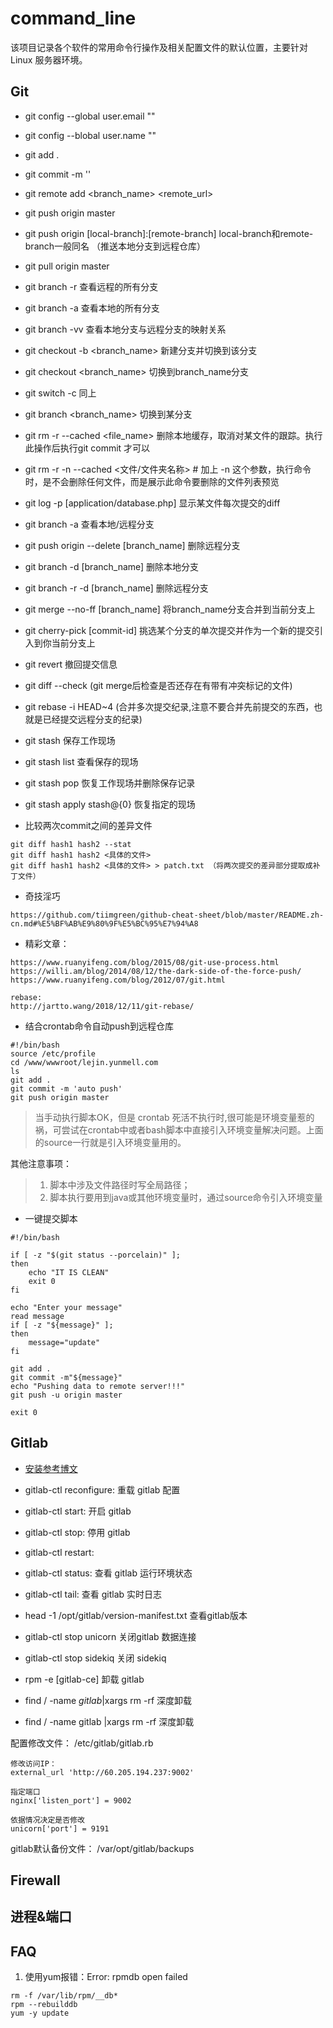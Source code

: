 # command_line

该项目记录各个软件的常用命令行操作及相关配置文件的默认位置，主要针对 Linux 服务器环境。


## Git

- git config --global user.email ""
- git config --blobal user.name ""
- git add .
- git commit -m ''
- git remote add <branch_name> <remote_url>
- git push origin master
- git push origin [local-branch]:[remote-branch] local-branch和remote-branch一般同名 （推送本地分支到远程仓库）
- git pull origin master
- git branch -r 查看远程的所有分支
- git branch -a 查看本地的所有分支
- git branch -vv 查看本地分支与远程分支的映射关系
- git checkout -b <branch_name> 新建分支并切换到该分支
- git checkout <branch_name> 切换到branch_name分支
- git switch -c <branch-name> 同上
- git branch <branch_name> 切换到某分支
- git rm -r --cached <file_name>  删除本地缓存，取消对某文件的跟踪。执行此操作后执行git commit 才可以
- git rm -r -n --cached <文件/文件夹名称>  # 加上 -n 这个参数，执行命令时，是不会删除任何文件，而是展示此命令要删除的文件列表预览
- git log -p [application/database.php] 显示某文件每次提交的diff
- git branch -a 查看本地/远程分支
- git push origin --delete [branch_name] 删除远程分支
- git branch -d [branch_name] 删除本地分支
- git branch -r -d [branch_name] 删除远程分支
- git merge --no-ff [branch_name] 将branch_name分支合并到当前分支上
- git cherry-pick [commit-id] 挑选某个分支的单次提交并作为一个新的提交引入到你当前分支上
- git revert 撤回提交信息
- git diff --check (git merge后检查是否还存在有带有冲突标记的文件)
- git rebase -i HEAD~4 (合并多次提交纪录,注意不要合并先前提交的东西，也就是已经提交远程分支的纪录)
- git stash 保存工作现场
- git stash list 查看保存的现场
- git stash pop 恢复工作现场并删除保存记录
- git stash apply stash@{0} 恢复指定的现场

- 比较两次commit之间的差异文件

```
git diff hash1 hash2 --stat  
git diff hash1 hash2 <具体的文件>
git diff hash1 hash2 <具体的文件> > patch.txt （将两次提交的差异部分提取成补丁文件）
```

- 奇技淫巧

```
https://github.com/tiimgreen/github-cheat-sheet/blob/master/README.zh-cn.md#%E5%BF%AB%E9%80%9F%E5%BC%95%E7%94%A8
```

- 精彩文章：

```
https://www.ruanyifeng.com/blog/2015/08/git-use-process.html
https://willi.am/blog/2014/08/12/the-dark-side-of-the-force-push/
https://www.ruanyifeng.com/blog/2012/07/git.html

rebase:
http://jartto.wang/2018/12/11/git-rebase/

```


- 结合crontab命令自动push到远程仓库

```
#!/bin/bash
source /etc/profile
cd /www/wwwroot/lejin.yunmell.com
ls
git add .
git commit -m 'auto push'
git push origin master
```

> 当手动执行脚本OK，但是 crontab 死活不执行时,很可能是环境变量惹的祸，可尝试在crontab中或者bash脚本中直接引入环境变量解决问题。上面的source一行就是引入环境变量用的。

其他注意事项：
> 1. 脚本中涉及文件路径时写全局路径；
> 2. 脚本执行要用到java或其他环境变量时，通过source命令引入环境变量

- 一键提交脚本

```
#!/bin/bash

if [ -z "$(git status --porcelain)" ];
then
    echo "IT IS CLEAN"
	exit 0
fi

echo "Enter your message"
read message
if [ -z "${message}" ];
then
	message="update"
fi

git add .
git commit -m"${message}"
echo "Pushing data to remote server!!!"
git push -u origin master

exit 0
```

## Gitlab

- [安装参考博文](https://blog.csdn.net/unhejing/article/details/104767623)

- gitlab-ctl reconfigure: 重载 gitlab 配置
- gitlab-ctl start: 开启 gitlab
- gitlab-ctl stop: 停用 gitlab
- gitlab-ctl restart:
- gitlab-ctl status: 查看 gitlab 运行环境状态
- gitlab-ctl tail: 查看 gitlab 实时日志
- head -1 /opt/gitlab/version-manifest.txt 查看gitlab版本
- gitlab-ctl stop unicorn 关闭gitlab 数据连接
- gitlab-ctl stop sidekiq 关闭 sidekiq
- rpm -e [gitlab-ce] 卸载 gitlab
- find / -name *gitlab*|xargs rm -rf 深度卸载
- find / -name gitlab |xargs rm -rf  深度卸载

配置修改文件：
/etc/gitlab/gitlab.rb

```
修改访问IP：
external_url 'http://60.205.194.237:9002'

指定端口
nginx['listen_port'] = 9002

依据情况决定是否修改
unicorn['port'] = 9191

```

gitlab默认备份文件：
/var/opt/gitlab/backups



## Firewall

## 进程&端口

## FAQ

1. 使用yum报错：Error: rpmdb open failed

```
rm -f /var/lib/rpm/__db*
rpm --rebuilddb
yum -y update
```
